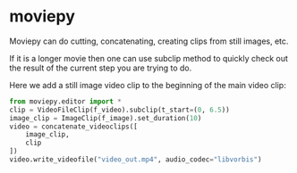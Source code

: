 # moviepy

Moviepy can do cutting, concatenating, creating clips from still images, etc.

If it is a longer movie then one can use subclip method to quickly check out
the result of the current step you are trying to do.

Here we add a still image video clip to the beginning of the main video clip:
```python
from moviepy.editor import *
clip = VideoFileClip(f_video).subclip(t_start=(0, 6.5))
image_clip = ImageClip(f_image).set_duration(10)
video = concatenate_videoclips([
    image_clip,
    clip
])
video.write_videofile("video_out.mp4", audio_codec="libvorbis")
```
